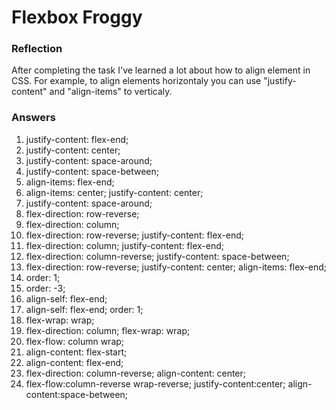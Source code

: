 # Flexbox Froggy

### Reflection
After completing the task I've learned a lot about how to align element in CSS. For example, to align elements horizontaly you can use "justify-content" and "align-items" to verticaly.
### Answers
1. justify-content: flex-end;
2. justify-content: center;
3. justify-content: space-around;
4. justify-content: space-between;
5. align-items: flex-end;
6. align-items: center; justify-content: center;
7. justify-content: space-around;
8. flex-direction: row-reverse;
9. flex-direction: column;
10. flex-direction: row-reverse; justify-content: flex-end;
11. flex-direction: column; justify-content: flex-end;
12. flex-direction: column-reverse; justify-content: space-between;
13. flex-direction: row-reverse; justify-content: center; align-items: flex-end;
14. order: 1;
15. order: -3;
16. align-self: flex-end;
17. align-self: flex-end; order: 1;
18. flex-wrap: wrap;
19. flex-direction: column; flex-wrap: wrap;
20. flex-flow: column wrap;
21. align-content: flex-start;
22. align-content: flex-end;
23. flex-direction: column-reverse; align-content: center;
24. flex-flow:column-reverse wrap-reverse; justify-content:center; align-content:space-between;
